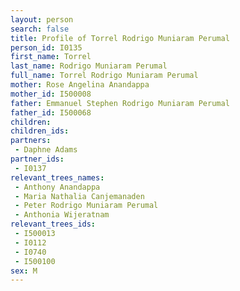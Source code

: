 ```yaml
---
layout: person
search: false
title: Profile of Torrel Rodrigo Muniaram Perumal
person_id: I0135
first_name: Torrel
last_name: Rodrigo Muniaram Perumal
full_name: Torrel Rodrigo Muniaram Perumal
mother: Rose Angelina Anandappa
mother_id: I500008
father: Emmanuel Stephen Rodrigo Muniaram Perumal
father_id: I500068
children:
children_ids:
partners:
 - Daphne Adams
partner_ids:
 - I0137
relevant_trees_names:
 - Anthony Anandappa
 - Maria Nathalia Canjemanaden
 - Peter Rodrigo Muniaram Perumal
 - Anthonia Wijeratnam
relevant_trees_ids:
 - I500013
 - I0112
 - I0740
 - I500100
sex: M
---
```


